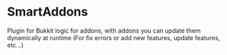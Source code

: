 # SmartAddons
Plugin for Bukkit logic for addons, with addons you can update them dynamically at runtime (For fix errors or add new features, update features, etc...)
